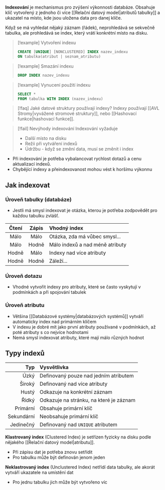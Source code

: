 **Indexování** je mechanismus pro zvýšení výkonnosti databáze. Obsahuje klíč vytvořený z jednoho či více [[Relační datový model|atributů tabulky]] a ukazatel na místo, kde jsou uložena data pro danej klíče.

Když se má vyhledat nějaký záznam (řádek), neprohledává se sekvečně tabulka, ale prohledává se index, který vrátí konkrétní místo na disku.

>[!example] Vytvoření indexu
>```sql
>CREATE [UNIQUE] [NONCLUSTERED] INDEX nazev_indexu
>ON tabulka(atribut | seznam_atributu)
>```

>[!example] Smazání indexu
>```sql
>DROP INDEX nazev_indexu
>```

>[!example] Vynucení použití indexu
>```sql
>SELECT *
>FROM tabulka WITH INDEX (nazev_indexu)
>```

>[!faq] Jaké datové struktury používají indexy?
> Indexy používají [[AVL Stromy|vyvážené stromové struktury]], nebo [[Hashovací funkce|hashovací funkce]].

>[!fail] Nevýhody indexování
>Indexování vyžaduje
>- Další místo na disku
>- Režii při vytváření indexů
>- Údržbu - když se změní data, musí se změnit i index

- Při indexování je potřeba vybalancovat rychlost dotazů a cenu aktualizací indexů.
- Chybějící indexy a přeindexovanost mohou vést k horšímu výkonnu

## Jak indexovat

### Úroveň tabulky (databáze)
- Jestli má smysl indexovat je otázka, kterou je potřeba zodpovědět pro každou tabulku zvlášť.

|Čtení|Zápis|Vhodný index|
|:--:|:--:|:--|
|Málo|Málo|Otázka, zda má vůbec smysl...|
|Málo|Hodně|Málo indexů a nad méně atributy|
|Hodně|Málo|Indexy nad více atributy|
|Hodně|Hodně|Záleží...|

### Úroveň dotazu
- Vhodné vytvořit indexy pro atributy, které se často vyskytují v podmínkách a při spojování tabulek

### Úroveň atributu
- Většina [[Databázové systémy|databázových systémů]] vytváří automaticky index nad primárním klíčem
- V indexu je dobré mít jako první atributy používané v podmínkách, až poté atributy s co nejvíce hodnotami
- Nemá smysl indexovat atributy, které mají málo různých hodnot

## Typy indexů
|Typ|Vysvětlivka|
|--:|:--|
|Úzký|Definovaný pouze nad jedním atributem|
|Široký|Definovaný nad více atributy|
|Hustý|Odkazuje na konkrétní záznam|
|Řídký|Odkazuje na stránku, na které je záznam|
|Primární|Obsahuje primární klíč|
|Sekundární|Neobsahuje primární klíč|
|Jedinečný|Definovaný nad `UNIQUE` atributem|

**Klastrovaný index** (Clustered Index) je setřízen fyzicky na disku podle nějakého [[Relační datový model|atributu]].
- Při zápisu dat je potřeba znovu setřídit
- Pro tabulku může být definován jenom jeden

**Neklastrovaný index** (Unclustered Index) netřídí data tabulky, ale akorát vytváří ukazatele na umístění dat
- Pro jednu tabulku jich může být vytvořeno víc